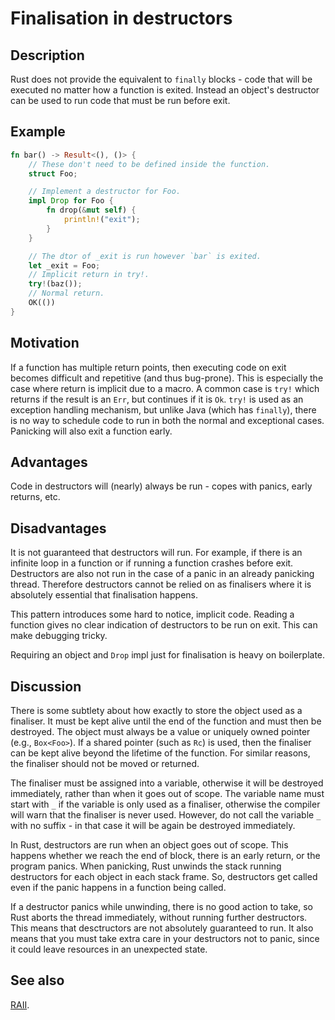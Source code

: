 # Finalisation in destructors

## Description

Rust does not provide the equivalent to `finally` blocks - code that will be
executed no matter how a function is exited. Instead an object's destructor can
be used to run code that must be run before exit.


## Example

```rust
fn bar() -> Result<(), ()> {
    // These don't need to be defined inside the function.
    struct Foo;

    // Implement a destructor for Foo.
    impl Drop for Foo {
        fn drop(&mut self) {
            println!("exit");
        }
    }

    // The dtor of _exit is run however `bar` is exited.
    let _exit = Foo;
    // Implicit return in try!.
    try!(baz());
    // Normal return.
    OK(())
}
```


## Motivation

If a function has multiple return points, then executing code on exit becomes
difficult and repetitive (and thus bug-prone). This is especially the case where
return is implicit due to a macro. A common case is `try!` which returns if the
result is an `Err`, but continues if it is `Ok`. `try!` is used as an exception
handling mechanism, but unlike Java (which has `finally`), there is no way to
schedule code to run in both the normal and exceptional cases. Panicking will
also exit a function early.


## Advantages

Code in destructors will (nearly) always be run - copes with panics, early
returns, etc.


## Disadvantages

It is not guaranteed that destructors will run. For example, if there is an
infinite loop in a function or if running a function crashes before exit.
Destructors are also not run in the case of a panic in an already panicking
thread. Therefore destructors cannot be relied on as finalisers where it is
absolutely essential that finalisation happens.

This pattern introduces some hard to notice, implicit code. Reading a function
gives no clear indication of destructors to be run on exit. This can make
debugging tricky.

Requiring an object and `Drop` impl just for finalisation is heavy on boilerplate.


## Discussion

There is some subtlety about how exactly to store the object used as a
finaliser. It must be kept alive until the end of the function and must then be
destroyed. The object must always be a value or uniquely owned pointer (e.g.,
`Box<Foo>`). If a shared pointer (such as `Rc`) is used, then the finaliser can
be kept alive beyond the lifetime of the function. For similar reasons, the
finaliser should not be moved or returned.

The finaliser must be assigned into a variable, otherwise it will be destroyed
immediately, rather than when it goes out of scope. The variable name must start
with `_` if the variable is only used as a finaliser, otherwise the compiler
will warn that the finaliser is never used. However, do not call the variable
`_` with no suffix - in that case it will be again be destroyed immediately.

In Rust, destructors are run when an object goes out of scope. This happens
whether we reach the end of block, there is an early return, or the program
panics. When panicking, Rust unwinds the stack running destructors for each
object in each stack frame. So, destructors get called even if the panic happens
in a function being called.

If a destructor panics while unwinding, there is no good action to take, so Rust
aborts the thread immediately, without running further destructors. This means
that desctructors are not absolutely guaranteed to run. It also means that you
must take extra care in your destructors not to panic, since it could leave
resources in an unexpected state.


## See also

[RAII](../patterns/raii.md).
